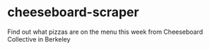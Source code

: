 # cheeseboard-scraper
Find out what pizzas are on the menu this week from Cheeseboard Collective in Berkeley
